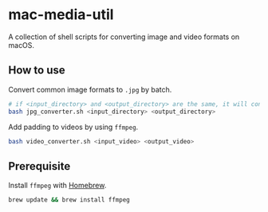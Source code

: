 # mac-media-util
A collection of shell scripts for converting image and video formats on macOS.

## How to use
Convert common image formats to ```.jpg``` by batch.
```bash
# if <input_directory> and <output_directory> are the same, it will convert all images in this folder to jpg directly
bash jpg_converter.sh <input_directory> <output_directory>
```

Add padding to videos by using ```ffmpeg```.
```bash
bash video_converter.sh <input_video> <output_video>
```

## Prerequisite
Install ```ffmpeg``` with [Homebrew](https://brew.sh/).
```bash
brew update && brew install ffmpeg
```
